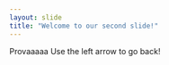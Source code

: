 ```yaml
---
layout: slide
title: "Welcome to our second slide!"
---
```

Provaaaaa
Use the left arrow to go back!
